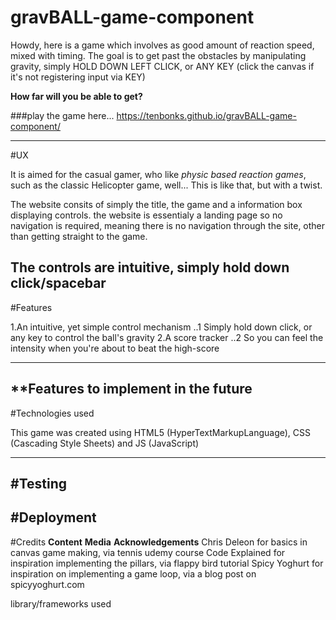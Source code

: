 # gravBALL-game-component

Howdy, here is a game which involves as good amount of reaction speed, mixed with timing.
The goal is to get past the obstacles by manipulating gravity, simply HOLD DOWN LEFT CLICK, or ANY KEY (click the canvas if it's not registering input via KEY)

**How far will you be able to get?**

###play the game here... https://tenbonks.github.io/gravBALL-game-component/

---

#UX

It is aimed for the casual gamer, who like *physic based reaction games*, such as the classic Helicopter game, well... This is like that, but with a twist. 

The website consits of simply the title, the game and a information box displaying controls. the website is essentialy a landing page so no navigation is required, meaning there is no navigation through the site, other than getting straight to the game.

The controls are intuitive, simply hold down click/spacebar
---

#Features

1.An intuitive, yet simple control mechanism
..1 Simply hold  down click, or any key to control the ball's gravity
2.A score tracker
..2 So you can feel the intensity when you're about to beat the high-score

---
**Features to implement in the future
---
#Technologies used

This game was created using HTML5 (HyperTextMarkupLanguage), CSS (Cascading Style Sheets) and JS (JavaScript)

--- 
#Testing
---
#Deployment
---
#Credits
**Content**
**Media**
**Acknowledgements**
Chris Deleon for basics in canvas game making, via tennis udemy course
Code Explained for inspiration implementing the pillars, via flappy bird tutorial
Spicy Yoghurt for inspiration on implementing a game loop, via a blog post on spicyyoghurt.com

library/frameworks used
